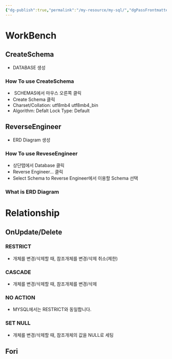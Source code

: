 ```yaml
---
{"dg-publish":true,"permalink":"/my-resource/my-sql/","dgPassFrontmatter":true}
---
```



# WorkBench
## CreateSchema 
- DATABASE 생성
### How To use CreateSchema
-  SCHEMAS에서 마우스 오른쪽 클릭
- Create Schema 클릭
- Charset/Collation: utf8mb4 utf8mb4_bin
- Algorithm: Defalt Lock Type: Default

## ReverseEngineer
- ERD Diagram 생성
### How To use ReveseEngineer
- 상단탭에서 Database 클릭
- Reverse Engineer... 클릭
- Select Schema to Reverse Engineer에서 이용할 Schema 선택
### What is ERD Diagram

# Relationship

## OnUpdate/Delete
### RESTRICT 
 - 개체를 변경/삭제할 때, 참조개체를 변경/삭제 취소(제한)
### CASCADE
 - 개체를 변경/삭제할 때, 참조개체를 변경/삭제
### NO ACTION
- MYSQL에서는 RESTRICT와 동일합니다.
### SET NULL
- 개체를 변경/삭제할 때, 참조개체의 값을 NULL로 세팅

## Fori